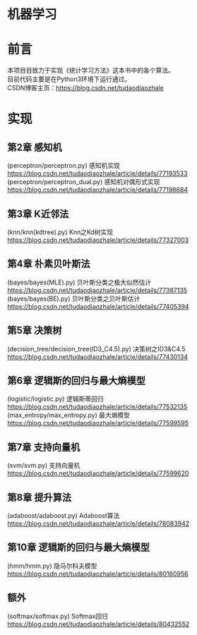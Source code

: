 # 机器学习
# 前言  
本项目目致力于实现《统计学习方法》这本书中的各个算法。  
目前代码主要是在Python3环境下运行通过。  
CSDN博客主页：https://blog.csdn.net/tudaodiaozhale  
# 实现  
## 第2章 感知机  
(perceptron/perceptron.py) 感知机实现  https://blog.csdn.net/tudaodiaozhale/article/details/77193533  
(perceptron/perceptron_dual.py) 感知机对偶形式实现 https://blog.csdn.net/tudaodiaozhale/article/details/77198684  
## 第3章 K近邻法  
(knn/knn(kdtree).py) Knn之Kd树实现 https://blog.csdn.net/tudaodiaozhale/article/details/77327003  
## 第4章 朴素贝叶斯法  
(bayes/bayes(MLE).py) 贝叶斯分类之极大似然估计 https://blog.csdn.net/tudaodiaozhale/article/details/77387135  
(bayes/bayes(BE).py) 贝叶斯分类之贝叶斯估计 https://blog.csdn.net/tudaodiaozhale/article/details/77405394  
## 第5章 决策树  
(decision_tree/decision_tree(ID3_C4.5).py) 决策树之ID3&C4.5 https://blog.csdn.net/tudaodiaozhale/article/details/77430134  
## 第6章 逻辑斯的回归与最大熵模型  
(logistic/logistic.py) 逻辑斯蒂回归 https://blog.csdn.net/tudaodiaozhale/article/details/77532135  
(max_entropy/max_entropy.py) 最大熵模型  https://blog.csdn.net/tudaodiaozhale/article/details/77599595  
## 第7章 支持向量机
(svm/svm.py) 支持向量机 https://blog.csdn.net/tudaodiaozhale/article/details/77599620  
## 第8章 提升算法
(adaboost/adaboost.py) Adaboost算法 https://blog.csdn.net/tudaodiaozhale/article/details/78083942  
## 第10章 逻辑斯的回归与最大熵模型  
(hmm/hmm.py) 隐马尔科夫模型 https://blog.csdn.net/tudaodiaozhale/article/details/80160956  
## 额外
(softmax/softmax.py) Softmax回归 https://blog.csdn.net/tudaodiaozhale/article/details/80432552  